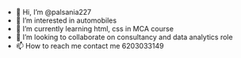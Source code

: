 - 👋 Hi, I’m @palsania227
- 👀 I’m interested in automobiles
- 🌱 I’m currently learning html, css in MCA course
- 💞️ I’m looking to collaborate on consultancy and  data analytics role
- 📫 How to reach me contact me 6203033149

<!---
palsania227/palsania227 is a ✨ special ✨ repository because its `README.md` (this file) appears on your GitHub profile.
You can click the Preview link to take a look at your changes.
--->
